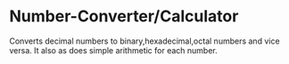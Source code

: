 # Number-Converter/Calculator
Converts decimal numbers to binary,hexadecimal,octal numbers and vice versa. It also as does simple arithmetic for each number.
